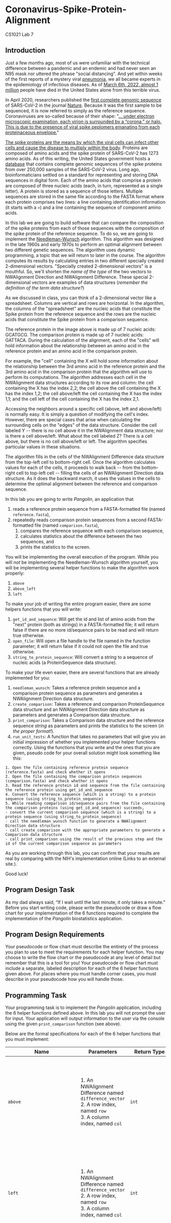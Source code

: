 # Coronavirus-Spike-Protein-Alignment
CS1021 Lab 7

## Introduction
Just a few months ago, most of us were unfamiliar with the technical difference between a pandemic and an endemic and had never seen an N95 mask nor uttered the phrase "social distancing". And yet within weeks of the first reports of a mystery viral [pneumonia](https://www.wsj.com/articles/health-officials-work-to-solve-chinas-mystery-virus-outbreak-11578308757?st=8xu2i33u9axxdta&reflink=desktopwebshare_permalink), we all became experts in the epidemiology of infectious diseases. As of [March 6th, 2022, almost 1 million](https://ourworldindata.org/covid-deaths#what-is-the-cumulative-number-of-confirmed-deaths) people have died in the United States alone from this terrible virus.

In April 2020, researchers published the [first complete genomic sequence](https://www.ncbi.nlm.nih.gov/nuccore/1798174254) of SARS-CoV-2 in the journal [Nature](https://pubmed.ncbi.nlm.nih.gov/32015508/). Because it was the first sample to be sequenced, it is now referred to simply as the reference sequence. Coronaviruses are so-called because of their shape: "[... under electron microscopic examination, each virion is surrounded by a “corona,” or halo. This is due to the presence of viral spike peplomers emanating from each proteinaceous envelope.](https://www.cdc.gov/coronavirus/mers/photos.html)"

[The spike proteins are the means by which the viral cells can infect other cells and cause the disease to multiply within the body](https://www.youtube.com/watch?v=Xuc9D4LVJdg). Proteins are composed of amino acids and the spike protein of SARS-CoV-2 has 1273 amino acids. As of this writing, the United States government hosts a [database](https://www.ncbi.nlm.nih.gov/datasets/coronavirus/proteins/) that contains complete genomic sequences of the spike proteins from over 250,000 samples of the SARS-CoV-2 virus. Long ago, bioinformaticians settled on a standard for representing and storing DNA sequences in digital form. Each of the amino acids that comprise a protein are composed of three nucleic acids (each, in turn, represented as a single letter). A protein is stored as a sequence of those letters. Multiple sequences are stored in the same file according to the FASTA format where each protein comprises two lines: a line containing identification information (it starts with a `>`) and a line containing the sequence of component amino acids.

In this lab we are going to build software that can compare the composition of the spike proteins from each of those sequences with the composition of the spike protein of the reference sequence. To do so, we are going to implement the [Needleman-Wunsch](https://en.wikipedia.org/wiki/Needleman%E2%80%93Wunsch_algorithm) algorithm. This algorithm was designed in the late 1960s and early 1970s to perform an optimal alignment between two different genetic sequences. The algorithm uses dynamic programming, a topic that we will return to later in the course. The algorithm computes its results by calculating entries in two different specially created 2-dimensional vectors. "Specially created 2-dimensional vectors" is a mouthful. So, we'll shorten the *name of the type* of the two vectors to NWAlignment Direction and NWAlignment Difference. These special 2-dimensional vectors are examples of data structures (*remember the definition of the term data structure?*)

As we discussed in class, you can think of a 2-dimensional vector like a spreadsheet. Columns are vertical and rows are horizontal. In the algorithm, the columns of the "spreadsheet" are the nucleic acids that constitute the Spike protein from the reference sequence and the rows are the nucleic acids that constitute the Spike protein from a comparison sequence. 

The reference protein in the image above is made up of 7 nucleic acids: GCATGCG. The comparison protein is made up of 7 nucleic acids: GATTACA. During the calculation of the alignment, each of the "cells" will hold information about the relationship between an amino acid in the reference protein and an amino acid in the comparison protein. 

For example, the "cell" containing the X will hold some information about the relationship between the 3rd amino acid in the reference protein and the 3rd amino acid in the comparison protein that the algorithm will use to perform its computations. The algorithm addresses each cell in the NWAlignment data structures according to its row and column: the cell containing the X has the index 2,2; the cell above the cell containing the X has the index 1,2; the cell above/left the cell containing the X has the index 1,1; and the cell left of the cell containing the X has the index 2,1.

Accessing the neighbors around a specific cell (above, left and above/left) is normally easy. It is simply a question of modifying the cell's index. However, there are special cases that arise when calculating the surrounding cells on the "edges" of the data structure. Consider the cell labeled Y -- there is no cell above it in the NWAlignment data structure; nor is there a cell above/left. What about the cell labeled Z? There is a cell above, but there is no cell above/left or left. The algorithm specifies particular values in these situations.

The algorithm fills in the cells of the NWAlignment Difference data structure from the top-left cell to bottom-right cell. Once the algorithm calculates values for each of the cells, it proceeds to walk back -- from the bottom-right cell to top-left cell -- filling the cells of an NWAlignment Direction data structure. As it does the backward march, it uses the values in the cells to determine the optimal alignment between the reference and comparison sequence.

In this lab you are going to write *Pangolin*, an application that

1. reads a reference protein sequence from a FASTA-formatted file (named `reference.fasta`),
2. repeatedly reads comparison protein sequences from a second FASTA-formatted file (named `comparison.fasta`),
   1. compares the reference sequence with each comparison sequence,
   2. calculates statistics about the difference between the two sequences, and
   3. prints the statistics to the screen.

You will be implementing the overall execution of the program. While you will *not* be implementing the Needleman-Wunsch algorithm yourself, you will be implementing several helper functions to make the algorithm work properly:

1. `above`
2. `above_left`
3. `left`

To make your job of writing the entire program easier, there are some helpers functions that you will write:

1. `get_id_and_sequence`: Will get the id and list of amino acids from the "next" protein (both as strings) in a FASTA-formatted file; it will return false if there are no more id/sequence pairs to be read and will return true otherwise.
2. `open_file`: Will open a file handle to the file named in the function parameter; it will return false if it could not open the file and true otherwise.
3. `string_to_protein_sequence`: Will convert a string to a sequence of nucleic acids (a ProteinSequence data structure).

To make your life even easier, there are several functions that are already implemented for you:

1. `needleman_wunsch`: Takes a reference protein sequence and a comparison protein sequence as parameters and generates a NWAlignment Direction data structure.
2. `create_comparison`: Takes a reference and comparison ProteinSequence data structure and an NWAlignment Direction data structure as parameters and generates a Comparison data structure.
3. `print_comparison`: Takes a Comparison data structure and the reference sequence *string* as parameters and prints the statistics to the screen (*in the proper format!*).
4. `run_unit_tests`: A function that takes no parameters that will give you an initial impression of whether you implemented your helper functions correctly.
Using the functions that you write and the ones that you are given, pseudo code for your overall solution might look something like this:

```
1. Open the file containing reference protein sequence (reference.fasta) and check whether it opens
2. Open the file containing the comparison protein sequences (comparison.fasta) and check whether it opens
3. Read the reference protein id and sequence from the file containing the reference protein using get_id_and_sequence
4. Convert the reference sequence (which is a string) to a protein sequence (using string_to_protein_sequence)
5. While reading comparison id/sequence pairs from the file containing the comparison proteins (using get_id_and_sequence) succeeds,
- convert the current comparison sequence (which is a string) to a protein sequence (using string_to_protein_sequence)
- call the needleman_wunsch function to generate a NWAlignment Direction data structure
- call create_comparison with the appropriate parameters to generate a Comparison data structure
- call print_comparison using the result of the previous step and the id of the current comparison sequence as parameters 
```

As you are working through this lab, you can confirm that your results are real by comparing with the NIH's implementation online (Links to an external site.).

Good luck!

## Program Design Task
As my dad always said, “If I wait until the last minute, it only takes a minute.” Before you start writing code, please write the pseudocode or draw a flow chart for your implementation of the 6 functions required to complete the implementation of the *Pangolin* biostatistics application.

## Program Design Requirements
Your pseudocode or flow chart must describe the entirety of the process you plan to use to meet the requirements for each helper function. You may choose to write the flow chart or the pseudocode at any level of detail but remember that this is a tool for you! Your pseudocode or flow chart must include a separate, labeled description for each of the 6 helper functions given above. For places where you must handle corner cases, you must describe in your pseudocode how you will handle those.

## Programming Task
Your programming task is to implement the *Pangolin* application, including the 6 helper functions defined above. In this lab you will not prompt the user for input. Your application will output information to the user via the console using the given `print_comparison` function (see above).

Below are the formal specifications for each of the 6 helper functions that you must implement:

| Name	| Parameters |	Return Type |	Semantics |	Tips/Tricks |
| --- | --- | --- | --- | --- |
| `above`	| 1. An NWAlignment Difference named `difference_vector` <br> 2. A row index, named `row` <br> 3. A column index, named `col` | `int`	| If `(row-1)` is greater-than-or-equal-to zero, return the value in the cell at index `(row-1)`, `col`. Otherwise, return `-1 * (col + 1)`. `above` will never be given a `row`/`col` pair that is less than `0` or greater than the bounds of `difference_vector`. | |
| `left` | 1. An NWAlignment Difference named `difference_vector` <br> 2. A row index, named `row` <br> 3. A column index, named `col` | `int` |	If `(col-1)` is greater-than-or-equal-to zero, return the value in the cell at index row, `(col-1)`. Otherwise, return `-1 * (row + 1)`. left will never be given a `row`/`col` pair that is less than `0` or greater than the bounds of `difference_vector`.	| |
| `above_left`	| 1. An NWAlignment Difference named `difference_vector` <br> 2. A row index, named `row` <br> 3. A column index, named `col` | `int`	| If `(row-1)` and `(col-1)` are greater-than-or-equal-to zero, return the value in the cell at index `(row-1), (col-1)`.  Otherwise, if `col` equals `0`, return `-1 * row`. Otherwise, return `-1 * col`. `above_left` will never be given a `row`/`col` pair that is less than `0` or greater than the bounds of `difference_vector`.	| |
| `open_file`	| 1. A `std::string`, named `filename` <br> 2. A `std::ifstream`, named `file`, by reference | `bool`	| If a `std::ifstream` can be opened for the file named `filename`, then `file` is that `std::ifstream` and the function returns `true`. Otherwise, the function returns `false` and `file` is unchanged.	| `std::ifstream` has an [`open()`](https://en.cppreference.com/w/cpp/io/basic_ifstream/open) method. | 
| `get_id_and_sequence`	| 1. A `std::ifstream`, named `file`, by reference <br> 2. A `std::string`, named `id`, by reference <br> 3. A `std::string`, named `sequence`, by reference | `bool`	| If it is possible to read another id/protein sequence from `file`, `id` is that sequence id, `sequence` is that sequence and the function returns `true`. Otherwise, the function returns `false` and `id` and `sequence` are unchanged.	| Consider using the [`getline`](https://en.cppreference.com/w/cpp/string/basic_string/getline) function from the `std` namespace. The function will help you read an entire line of a file into a string. In order to determine whether you successfully read a string from the file using std::getline, try this:<br>`bool successful_read = !!std::getline(`*\<file\>*`, `*\<variable\>*`);` |
| `string_to_protein_sequence` | 1. A string named `protein_str` | `ProteinSequence`	| A `ProteinSequence` that represents that sequence contained in `protein_str`.	| `ProteinSequence` is an alias (thanks to `using`) for a `std::vector` of chars. `std::vector` has a [`push_back`](https://en.cppreference.com/w/cpp/container/vector/push_back) method for appending items. |
  
There is a `reference.fasta` and `comparison.fasta` file included in the skeleton code for this project. If your *Pangolin* application is working correctly, it will generate the following output:
  
```
>QKF30862.1:1-1273: 1
>QKJ89375.1:1-1273: 0
>QKY74774.1:1-1273: 1
>QNN30792.1:1-1273: 2
>QNN30804.1:1-1273: 0
>QNN93353.1:1-1273: 3
>QRR19290.1:1-1273: 2
>QTK30566.1:1-1273: 1
>QYC24546.1:1-1273: 4
>QZL64603.1:1-1273: 5
>QZL65751.1:1-1273: 5
>QZL65763.1:1-1273: 2
>QZL65775.1:1-1273: 2
>QZL65787.1:1-1273: 2
>QZL65799.1:1-1273: 2
```
  
Documenting functions is a very important part of a professional programmer's job. Every programming project has their own preferred format for writing comments that describe functions and their inputs/outputs. For the Pangolin project, the comments for each of the functions you define must conform with the following format:

```cpp
/*
 * <function name>
 *
 * <short description of what the function does>
 *
 * input: <short description of all input parameters>
 * output: <short description of all output parameters
 *          and the return value>
 */
```
  
Programming Requirements
If you are a Windows user, start with the skeleton .zip in this repository. This skeleton provides the starting point for a successful implementation of the *Pangolin* biostatistics application. If you do not use this skeleton code you will not be able to complete this lab.

In addition to the requirements/assumptions stated in the chart in the Programming Task section, there are three other requirements that your Pangolin app must meet:

1. You must read the reference protein sequence from the file `reference.fasta`.
2. You must read the comparison protein sequences from the file `comparison.fasta`.
3. You may use `run_unit_tests` for testing but your final submission must not contain an invocation of that function.
  
## Critical Thinking Task
The Pangolin application is an example of the power of the computer science combined with *big data*. The Internet defines big data as "a field that treats ways to analyze, systematically extract information from, or otherwise deal with data sets that are too large or complex to be dealt with by traditional data-processing application software." Computer scientists write algorithms to make sense of these data sets. The results of their analysis are used throughout society: [predictive policing](https://www.washingtonpost.com/opinions/big-data-may-be-reinforcing-racial-bias-in-the-criminal-justice-system/2017/02/10/d63de518-ee3a-11e6-9973-c5efb7ccfb0d_story.html), [availability of credit](https://www.bostonfed.org/publications/research-department-working-paper/2019/how-magic-a-bullet-is-machine-learning-for-credit-analysis.aspx), [self-driving cars](https://bdtechtalks.com/2020/07/29/self-driving-tesla-car-deep-learning/), and, of course, [advertising](https://www.ibm.com/watson-advertising/thought-leadership/benefits-of-machine-learning-in-advertising).

The utopian vision of universal societal improvement through the application of algorithms to data is clouded by the fact that engineers and developers a) choose the data they analyse and b) write the methods of analysis. These two facts mean that developers have a tremendous responsibility to make sure that their analyses are accurate and equitable. 

Many groups/individuals are studying ways to make sure that the application of algorithms to big data does not disproportionatly harm particular groups of people. Your task is to find and document such a group/individual and summarize their work.

## Critical Thinking Requirement
In 500 words of less, describe a group/individual who is studying ways to make sure that the application of algorithms to big data does not disproportionatly harm particular groups of people. All references to external resources must be properly documented and formatted. The choice of formatting for external references is up to you, but you may find it helpful to consult the Purdue OWL for [information](https://owl.purdue.edu/owl/research_and_citation/apa_style/apa_style_introduction.html). The Purdue OWL also has extensive information on ways to [avoid plagiarism](https://owl.purdue.edu/owl/avoiding_plagiarism/index.html).

## Deliverables
1. The pseudocode describing the algorithms you used to implement the 6 helper functions required to complete the Pangolin biostatistics application in PDF format (named `design.pdf`).
2. The C++ source code for the helper functions required for successful operation of the Pangolin application (named `pangolin.cpp`).
3. The response to the Critical Thinking prompts in PDF format (named `ml.pdf`)

## Related Learning Objectives
1. Writing boolean expressions using relational and logical operators
2. Using if-statements to implement selective program execution
3. Using algorithmic thinking to design programs
4. Writing syntactically correct for/while loops
5. Using/accessing/manipulating 2-dimensional vectors
6. Using methods on objects
